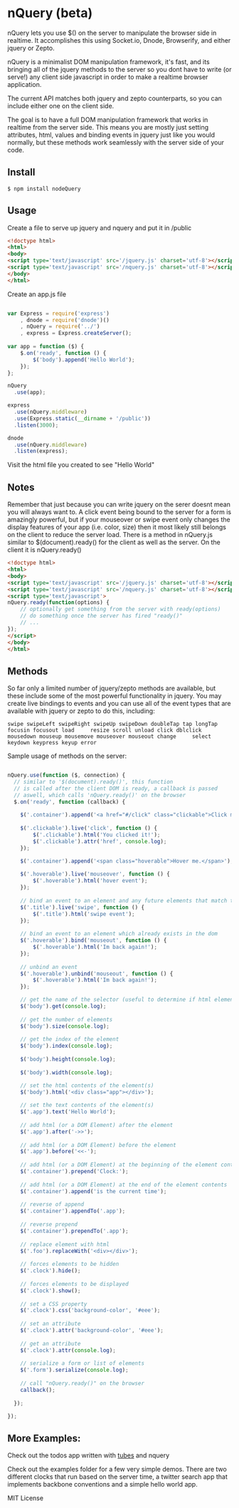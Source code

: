 nQuery (beta)
=============

nQuery lets you use $() on the server to manipulate the browser side in realtime. It accomplishes 
this using Socket.io, Dnode, Browserify, and either jquery or Zepto.

nQuery is a minimalist DOM manipulation framework, it's fast, and its bringing all of the 
jquery methods to the server so you dont have to write (or serve!) any client side javascript in order to make a realtime browser application.

The current API matches both jquery and zepto counterparts, so you can include either one on the client side.

The goal is to have a full DOM manipulation framework that works in realtime from the server side.  This means you are mostly just setting attributes, html, values and binding events in jquery just like you would normally, but these methods work seamlessly with the server side of your code.


Install
-------

    $ npm install nodeQuery

Usage
-----
Create a file to serve up jquery and nquery and put it in /public

```html
<!doctype html>
<html>
<body>
<script type='text/javascript' src='/jquery.js' charset='utf-8'></script> 
<script type='text/javascript' src='/nquery.js' charset='utf-8'></script>
</body>
</html>
````

Create an app.js file

```javascript

var Express = require('express')
    , dnode = require('dnode')()
    , nQuery = require('../')
    , express = Express.createServer();
    
var app = function ($) {
    $.on('ready', function () {
        $('body').append('Hello World');
    });
};

nQuery
  .use(app);

express
  .use(nQuery.middleware)
  .use(Express.static(__dirname + '/public'))
  .listen(3000);

dnode
  .use(nQuery.middleware)
  .listen(express);


````

Visit the html file you created to see "Hello World"


Notes
-----
Remember that just because you can write jquery on the serer doesnt mean you will always want to.  A click event being bound to the server for a form is amazingly powerful, but if your mouseover or swipe event only changes the display features of your app (i.e. color, size) then it most likely still belongs on the client to reduce the server load.  There is a method in nQuery.js similar to $(document).ready() for the client as well as the server.  On the client it is nQuery.ready()

```html
<!doctype html>
<html>
<body>
<script type='text/javascript' src='/jquery.js' charset='utf-8'></script> 
<script type='text/javascript' src='/nquery.js' charset='utf-8'></script>
<script type='text/javascript'>
nQuery.ready(function(options) {
    // optionally get something from the server with ready(options)
    // do something once the server has fired "ready()"
    // ...
});
</script>
</body>
</html>
````

Methods
-------

So far only a limited number of jquery/zepto methods are available, but these include some 
of the most powerful functionality in jquery.  You may create live bindings to events and you
can use all of the event types that are available with jquery or zepto to do this, including:

    swipe swipeLeft swipeRight swipeUp swipeDown doubleTap tap longTap focusin focusout load     resize scroll unload click dblclick mousedown mouseup mousemove mouseover mouseout change     select keydown keypress keyup error

Sample usage of methods on the server:

```javascript

nQuery.use(function ($, connection) {
  // similar to '$(document).ready()', this function
  // is called after the client DOM is ready, a callback is passed
  // aswell, which calls 'nQuery.ready()' on the browser
  $.on('ready', function (callback) { 
    
    $('.container').append('<a href="#/click" class="clickable">Click me, Im a binding.</a>');
    
    $('.clickable').live('click', function () {
        $('.clickable').html('You clicked it!');
        $('.clickable').attr('href', console.log);
    });

    $('.container').append('<span class="hoverable">Hover me.</span>');
    
    $('.hoverable').live('mouseover', function () {
        $('.hoverable').html('hover event');
    });
    
    // bind an event to an element and any future elements that match the selector
    $('.title').live('swipe', function () {
        $('.title').html('swipe event');
    });
    
    // bind an event to an element which already exists in the dom
    $('.hoverable').bind('mouseout', function () {
        $('.hoverable').html('Im back again!');
    });
    
    // unbind an event
    $('.hoverable').unbind('mouseout', function () {
        $('.hoverable').html('Im back again!');
    });

    // get the name of the selector (useful to determine if html element exists)
    $('body').get(console.log);
    
    // get the number of elements
    $('body').size(console.log);
    
    // get the index of the element
    $('body').index(console.log);
    
    $('body').height(console.log);
    
    $('body').width(console.log);

    // set the html contents of the element(s)
    $('body').html('<div class="app"></div>');
    
    // set the text contents of the element(s)
    $('.app').text('Hello World');
    
    // add html (or a DOM Element) after the element
    $('.app').after('->>');
    
    // add html (or a DOM Element) before the element
    $('.app').before('<<-');
    
    // add html (or a DOM Element) at the beginning of the element contents
    $('.container').prepend('Clock:');
    
    // add html (or a DOM Element) at the end of the element contents
    $('.container').append('is the current time');
    
    // reverse of append
    $('.container').appendTo('.app');
    
    // reverse prepend
    $('.container').prependTo('.app');
    
    // replace element with html
    $('.foo').replaceWith('<div></div>');
    
    // forces elements to be hidden
    $('.clock').hide();
    
    // forces elements to be displayed
    $('.clock').show();
     
    // set a CSS property
    $('.clock').css('background-color', '#eee');
    
    // set an attribute
    $('.clock').attr('background-color', '#eee');
    
    // get an attribute
    $('.clock').attr(console.log);
    
    // serialize a form or list of elements
    $('.form').serialize(console.log);
    
    // call "nQuery.ready()" on the browser
    callback();
    
  });

});


````

More Examples:
---------
Check out the todos app written with [tubes](https://github.com/tblobaum/tubes) and nquery

Check out the examples folder for a few very simple demos. There are two different clocks 
that run based on the server time, a twitter search app that implements 
backbone conventions and a simple hello world app.

MIT License

